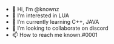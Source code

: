 - 👋 Hi, I’m @knownz
- 👀 I’m interested in LUA
- 🌱 I’m currently learning C++, JAVA
- 💞️ I’m looking to collaborate on discord
- 📫 How to reach me known.#0001

<!---
knownz/knownz is a ✨ special ✨ repository because its `README.md` (this file) appears on your GitHub profile.
You can click the Preview link to take a look at your changes.
--->
